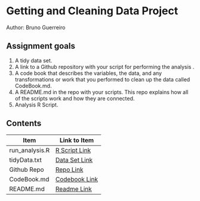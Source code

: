 # Getting and Cleaning Data Project
Author: Bruno Guerreiro <br />

## Assignment goals
1. A tidy data set.
2. A link to a Github repository with your script for performing the analysis .
3. A code book that describes the variables, the data, and any transformations or work that you performed to clean up the data called CodeBook.md.
4. A README.md in the repo with your scripts. This repo explains how all of the scripts work and how they are connected.
4. Analysis R Script.

## Contents

Item | Link to Item
--- | ---
run_analysis.R |  [R Script Link](https://github.com/cryobiochem/datasciencecoursera/blob/master/Course3/run_analysis.R "run_analysis.R")
tidyData.txt |  [Data Set Link](https://github.com/cryobiochem/datasciencecoursera/blob/master/Course3/tidyData.txt "tidyData.txt")
Github Repo |  [Repo Link](https://github.com/cryobiochem/datasciencecoursera/tree/master/Course3 "Click to go to Repo")
CodeBook.md |  [Codebook Link](https://github.com/cryobiochem/datasciencecoursera/blob/master/Course3/CodeBook.md "CodeBook.md")
README.md |  [Readme Link](https://github.com/cryobiochem/datasciencecoursera/blob/master/Course3/README.md "README.md")
